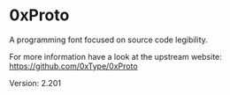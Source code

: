 # 0xProto

A programming font focused on source code legibility.

For more information have a look at the upstream website: https://github.com/0xType/0xProto

Version: 2.201
